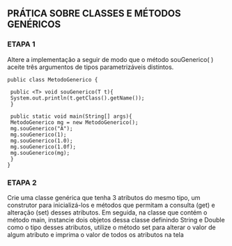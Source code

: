 ## PRÁTICA SOBRE CLASSES E MÉTODOS GENÉRICOS

### ETAPA 1

Altere a implementação a seguir de modo que o método souGenerico( ) aceite três argumentos de tipos parametrizáveis distintos.

~~~
public class MetodoGenerico {
 
 public <T> void souGenerico(T t){
 System.out.println(t.getClass().getName());
 }
 
 public static void main(String[] args){
 MetodoGenerico mg = new MetodoGenerico();
 mg.souGenerico("A");
 mg.souGenerico(1);
 mg.souGenerico(1.0);
 mg.souGenerico(1.0f);
 mg.souGenerico(mg);
 }
}
~~~

### ETAPA 2

Crie uma classe genérica que tenha 3 atributos do mesmo tipo, um construtor para inicializá-los e métodos que permitam a consulta (get) e alteração (set) desses atributos. Em seguida, na classe que contém o método main, instancie dois objetos dessa classe definindo String e Double como o tipo desses atributos, utilize o método set para alterar o valor de algum atributo e imprima o valor de todos os atributos na tela